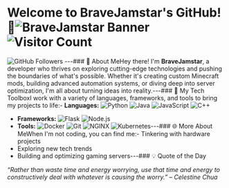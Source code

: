 # Welcome to BraveJamstar's GitHub! 👋![BraveJamstar Banner](./path/to/your/banner.gif)![Visitor Count](https://komarev.com/ghpvc/?username=BraveJamstar&style=flat-square) 
![GitHub Followers](https://img.shields.io/github/followers/BraveJamstar?style=social) ---### 🚀 About MeHey there! I'm **BraveJamstar**, a developer who thrives on exploring cutting-edge technologies and pushing the boundaries of what's possible. Whether it's creating custom Minecraft mods, building advanced automation systems, or diving deep into server optimization, I'm all about turning ideas into reality.---### 🔧 My Tech ToolboxI work with a variety of languages, frameworks, and tools to bring my projects to life:- **Languages:** ![Python](https://img.shields.io/badge/Python-3670A0?style=flat&logo=python&logoColor=ffdd54) ![Java](https://img.shields.io/badge/Java-ED8B00?style=flat&logo=java&logoColor=white) ![JavaScript](https://img.shields.io/badge/JavaScript-323330?style=flat&logo=javascript&logoColor=F7DF1E) ![C++](https://img.shields.io/badge/C++-00599C?style=flat&logo=c%2B%2B&logoColor=white)
- **Frameworks:** ![Flask](https://img.shields.io/badge/Flask-%23000.svg?style=flat&logo=flask&logoColor=white) ![Node.js](https://img.shields.io/badge/Node.js-339933?style=flat&logo=nodedotjs&logoColor=white)
- **Tools:** ![Docker](https://img.shields.io/badge/Docker-2496ED?style=flat&logo=docker&logoColor=white) ![Git](https://img.shields.io/badge/Git-F05032?style=flat&logo=git&logoColor=white) ![NGINX](https://img.shields.io/badge/NGINX-009639?style=flat&logo=nginx&logoColor=white) ![Kubernetes](https://img.shields.io/badge/Kubernetes-326CE5?style=flat&logo=kubernetes&logoColor=white)---### 🌐 More About MeWhen I'm not coding, you can find me:- Tinkering with hardware projects
- Exploring new tech trends
- Building and optimizing gaming servers---### 💡 Quote of the Day

_“Rather than waste time and energy worrying, use that time and energy to constructively deal with whatever is causing the worry.” – Celestine Chua_

